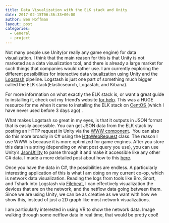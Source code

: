 ```yaml
---
title: Data Visualization with the ELK stack and Unity
date: 2017-02-15T06:36:33+00:00
author: Ben Hoffman
layout: post
categories:
  - General
  - project
---
```


Not many people use Unity(or really any game engine) for data visualization. I think that the main reason for this is that Unity is not marketed as a data visualization tool, and there is already a large market for such things that companies would rather use. I am currently exploring the different possibilities for interactive data visualization using Unity and the [Logstash](https://www.elastic.co/products/logstash) pipeline. Logstash is just one part of something much bigger called the ELK stack(Elasticsearch, Logastah, and Kibana).

For more information on what exactly the ELK stack is, or want a great guide to installing it, check out my friend&#8217;s website <a href="https://holdmybeer.xyz/2017/01/24/intro-to-the-elk-stack-on-centos-7/" target="_blank">for help</a>. This was a HUGE resource for me when it came to installing the ELK stack on <a href="https://www.centos.org/" target="_blank">CentOS </a>(which I have never used before 3 days ago) .

What makes Logstash so great in my eyes, is that it outputs in JSON format that is easily accessible. You can get JSON data from the ELK stack by posting an HTTP request in Unity via the <a href="https://docs.unity3d.com/ScriptReference/WWW.html" target="_blank">WWW component</a>.  You can also do this more broadly in C# using the <a href="https://msdn.microsoft.com/en-us/library/system.net.httpwebrequest(v=vs.110).aspx" target="_blank">HttpWebRequest</a> class. The reason I use WWW is because it is more optimized for game engines. After you store this data in a string (depending on what post query you use), you can use Unity&#8217;s <a href="https://docs.unity3d.com/ScriptReference/JsonUtility.html" target="_blank">JsonUtility</a> to parse through it and make it accessible like any other C# data. I made a more detailed post about how to this [here](http://benhoffman.tech/index.php/2017/02/08/json-data-in-unity/).

Once you have the data in C#, the possibilities are endless. A particularly interesting application of this is what I am doing on my current co-op, which is network data visualization. Reading the logs from tools like Bro, Snort, and Tshark into Logstash via <a href="https://www.elastic.co/products/beats/filebeat" target="_blank">Filebeat</a>, I can effectively visualization the devices that are on the network, and the netflow data going between them. Since we are using Unity, we can be as creative as we want with how we show this, instead of just a 2D graph like most network visualizations.

I am particularly interested in using VR to show the network data. Image walking through some netflow data in real time, that would be pretty cool!
